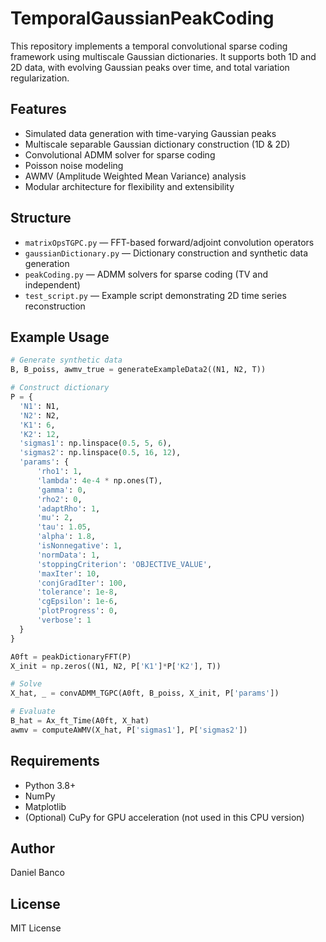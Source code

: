 # TemporalGaussianPeakCoding

This repository implements a temporal convolutional sparse coding framework using multiscale Gaussian dictionaries. It supports both 1D and 2D data, with evolving Gaussian peaks over time, and total variation regularization.

## Features

- Simulated data generation with time-varying Gaussian peaks
- Multiscale separable Gaussian dictionary construction (1D & 2D)
- Convolutional ADMM solver for sparse coding
- Poisson noise modeling
- AWMV (Amplitude Weighted Mean Variance) analysis
- Modular architecture for flexibility and extensibility

## Structure

- `matrixOpsTGPC.py` — FFT-based forward/adjoint convolution operators
- `gaussianDictionary.py` — Dictionary construction and synthetic data generation
- `peakCoding.py` — ADMM solvers for sparse coding (TV and independent)
- `test_script.py` — Example script demonstrating 2D time series reconstruction

## Example Usage

```python
# Generate synthetic data
B, B_poiss, awmv_true = generateExampleData2((N1, N2, T))

# Construct dictionary
P = {
  'N1': N1,
  'N2': N2,
  'K1': 6,
  'K2': 12,
  'sigmas1': np.linspace(0.5, 5, 6),
  'sigmas2': np.linspace(0.5, 16, 12),
  'params': {
      'rho1': 1,
      'lambda': 4e-4 * np.ones(T),
      'gamma': 0,
      'rho2': 0,
      'adaptRho': 1,
      'mu': 2,
      'tau': 1.05,
      'alpha': 1.8,
      'isNonnegative': 1,
      'normData': 1,
      'stoppingCriterion': 'OBJECTIVE_VALUE',
      'maxIter': 10,
      'conjGradIter': 100,
      'tolerance': 1e-8,
      'cgEpsilon': 1e-6,
      'plotProgress': 0,
      'verbose': 1
  }
}

A0ft = peakDictionaryFFT(P)
X_init = np.zeros((N1, N2, P['K1']*P['K2'], T))

# Solve
X_hat, _ = convADMM_TGPC(A0ft, B_poiss, X_init, P['params'])

# Evaluate
B_hat = Ax_ft_Time(A0ft, X_hat)
awmv = computeAWMV(X_hat, P['sigmas1'], P['sigmas2'])
```

## Requirements

- Python 3.8+
- NumPy
- Matplotlib
- (Optional) CuPy for GPU acceleration (not used in this CPU version)

## Author

Daniel Banco

## License

MIT License

